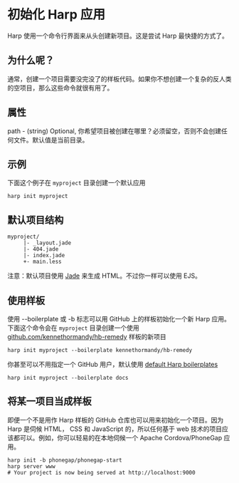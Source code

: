 # 初始化 Harp 应用            

Harp 使用一个命令行界面来从头创建新项目。这是尝试 Harp 最快捷的方式了。              

## 为什么呢？

通常，创建一个项目需要没完没了的样板代码。如果你不想创建一个复杂的反人类的空项目，那么这些命令就很有用了。                   

## 属性      

path - (string) Optional, 你希望项目被创建在哪里？必须留空，否则不会创建任何文件。默认值是当前目录。            

## 示例

下面这个例子在 `myproject` 目录创建一个默认应用              

```
harp init myproject
```        

## 默认项目结构          

```
myproject/                 
     |- _layout.jade                    
     |- 404.jade                     
     |- index.jade                     
     +- main.less
```

注意：默认项目使用 [Jade](http://harpjs.com/docs/development/jade) 来生成 HTML。不过你一样可以使用 EJS。                   

## 使用样板               

使用 --boilerplate 或 -b 标志可以用 GitHub 上的样板初始化一个新 Harp 应用。下面这个命令会在 `myproject` 目录创建一个使用 [github.com/kennethormandy/hb-remedy](https://github.com/kennethormandy/hb-remedy) 样板的新项目                  

```
harp init myproject --boilerplate kennethormandy/hb-remedy
```                  

你甚至可以不用指定一个 GitHub 用户，默认使用 [default Harp boilerplates](https://github.com/harp-boilerplates)                   

```
harp init myproject --boilerplate docs 
```                    

## 将某一项目当成样板

即便一个不是用作 Harp 样板的 GitHub 仓库也可以用来初始化一个项目。因为 Harp 是伺候 HTML， CSS 和 JavaScript 的，所以任何基于 web 技术的项目应该都可以。例如，你可以轻易的在本地伺候一个 Apache Cordova/PhoneGap 应用。                 

```
harp init -b phonegap/phonegap-start                  
harp server www                        
# Your project is now being served at http://localhost:9000 
```               




